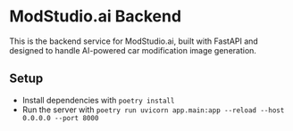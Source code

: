 # ModStudio.ai Backend

This is the backend service for ModStudio.ai, built with FastAPI and designed to handle AI-powered car modification image generation.

## Setup

- Install dependencies with `poetry install`
- Run the server with `poetry run uvicorn app.main:app --reload --host 0.0.0.0 --port 8000`
